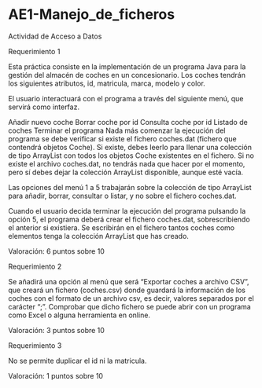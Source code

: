 # AE1-Manejo_de_ficheros
 Actividad de Acceso a Datos

 Requerimiento 1

Esta práctica consiste en la implementación de un programa Java para la gestión del almacén de coches en un concesionario. Los coches tendrán los siguientes atributos, id, matricula, marca, modelo y color.

El usuario interactuará con el programa a través del siguiente menú, que servirá como interfaz.

Añadir nuevo coche
Borrar coche por id
Consulta coche por id
Listado de coches
Terminar el programa
Nada más comenzar la ejecución del programa se debe verificar si existe el fichero coches.dat (fichero que contendrá objetos Coche). Si existe, debes leerlo para llenar una colección de tipo ArrayList con todos los objetos Coche existentes en el fichero. Si no existe el archivo coches.dat, no tendrás nada que hacer por el momento, pero sí debes dejar la colección ArrayList disponible, aunque esté vacía.

Las opciones del menú 1 a 5 trabajarán sobre la colección de tipo ArrayList para añadir, borrar, consultar o listar, y no sobre el fichero coches.dat.

Cuando el usuario decida terminar la ejecución del programa pulsando la opción 5, el programa deberá crear el fichero coches.dat, sobrescribiendo el anterior si existiera. Se escribirán en el fichero tantos coches como elementos tenga la colección ArrayList que has creado.

Valoración: 6 puntos sobre 10

Requerimiento 2

Se añadirá una opción al menú que será “Exportar coches a archivo CSV”, que creará un fichero (coches.csv) donde guardará la información de los coches con el formato de un archivo csv, es decir, valores separados por el carácter “;”. Comprobar que dicho fichero se puede abrir con un programa como Excel o alguna herramienta en online.

Valoración: 3 puntos sobre 10

Requerimiento 3

No se permite duplicar el id ni la matricula.

Valoración: 1 puntos sobre 10
